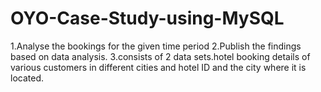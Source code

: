# OYO-Case-Study-using-MySQL

1.Analyse the bookings for the given time period
2.Publish the findings based on data analysis.
3.consists of 2 data sets.hotel booking details of various customers in different cities and hotel ID and the city where it is located.
